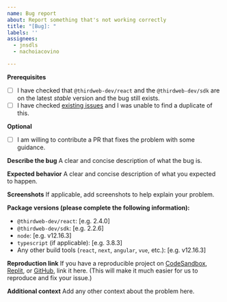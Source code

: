 ```yaml
---
name: Bug report
about: Report something that's not working correctly
title: "[Bug]: "
labels: ''
assignees:
  - jnsdls
  - nachoiacovino

---
```


**Prerequisites**

* [ ] I have checked that `@thirdweb-dev/react` and the `@thirdweb-dev/sdk` are on the latest _stable_ version and the bug still exists.
* [ ] I have checked [existing issues](https://github.com/thirdweb-dev/react/issues?q=is%3Aissue) and I was unable to find a duplicate of this.

**Optional**

* [ ] I am willing to contribute a PR that fixes the problem with some guidance.

**Describe the bug**
A clear and concise description of what the bug is.

**Expected behavior**
A clear and concise description of what you expected to happen.

**Screenshots**
If applicable, add screenshots to help explain your problem.

**Package versions (please complete the following information):**
 - `@thirdweb-dev/react`: [e.g. 2.4.0]
 - `@thirdweb-dev/sdk`: [e.g. 2.2.6]
 - `node`: [e.g. v12.16.3]
 - `typescript` (if applicable): [e.g. 3.8.3] 
 - Any other build tools (`react`, `next`, `angular`, `vue`, etc.): [e.g. v12.16.3]

**Reproduction link**
If you have a reproducible project on [CodeSandbox](https://codesandbox.io/), [Replit](https://replit.com/), or [GitHub](https://github.com/), link it here. (This will make it much easier for us to reproduce and fix your issue.)

**Additional context**
Add any other context about the problem here.
